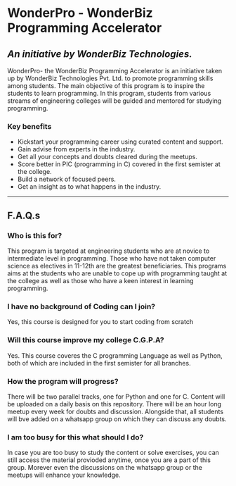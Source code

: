 # WonderPro - WonderBiz Programming Accelerator 
_An initiative by WonderBiz Technologies._
---


WonderPro- the WonderBiz Programming Accelerator is an initiative taken up by WonderBiz Technologies Pvt. Ltd. to promote programming skills among students. 
The main objective of this program is to inspire the students to learn programming. In this program, students from various streams of engineering colleges will be guided and mentored for studying programming. 

### Key benefits
- Kickstart your programming career using curated content and support.
- Gain advise from experts in the industry.
- Get all your concepts and doubts cleared during the meetups.
- Score better in PIC (programming in C) covered in the first semister at the college.
- Build a network of focused peers.
- Get an insight as to what happens in the industry.

____
## F.A.Q.s

### Who is this for?
This program is targeted at engineering students who are at novice to intermediate level in programming. Those who have not taken computer science as electives in 11-12th are the greatest beneficiaries. This programs aims at the students who are unable to cope up with programming taught at the college as well as those who have a keen interest in learning programming.

### I have no background of Coding can I join?
Yes, this course is designed for you to start coding from scratch

### Will this course improve my college C.G.P.A?
Yes. This course coveres the C programming Language as well as Python, both of which are included in the first semister for all branches.

### How the program will progress?
There will be two parallel tracks, one for Python and one for C. Content will be uploaded on a daily basis on this repository. There will be an hour long meetup every week for doubts and discussion. Alongside that, all students will bve added on a whatsapp group on which they can discuss any doubts.

### I am too busy for this what should I do?
In case you are too busy to study the content or solve exercises, you can still access the material provioded anytime, once you are a part of this group. Morever even the discussions on the whatsapp group or the meetups will enhance your knowledge.
